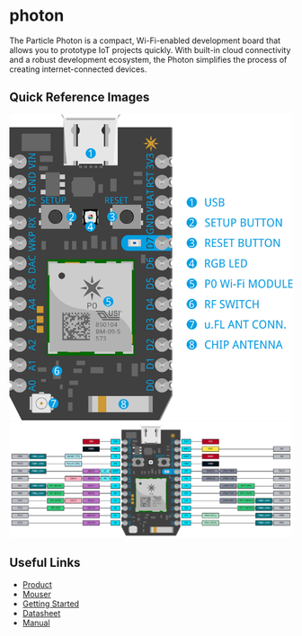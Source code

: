 # photon

The Particle Photon is a compact, Wi-Fi-enabled development board that allows you to prototype IoT projects quickly. With built-in cloud connectivity and a robust development ecosystem, the Photon simplifies the process of creating internet-connected devices.

## Quick Reference Images

<img src="https://raw.githubusercontent.com/balaji303/photon/master/docs/photon_pin_markings.png" alt="Board Overview" class="inline"/>
<img src="https://raw.githubusercontent.com/balaji303/photon/master/docs/Photon-PinOUT.png" alt="Pin Out" class="inline"/>

## Useful Links

- [Product](https://docs.particle.io/photon/)
- [Mouser](https://www.mouser.in/ProductDetail/Particle/PHOTONH?qs=GZwCxkjl%252BU3g5%2FvfTsCoew%3D%3D)
- [Getting Started](https://docs.particle.io/quickstart/photon/)
- [Datasheet](https://docs.particle.io/reference/datasheets/wi-fi/photon-datasheet/)
- [Manual](https://github.com/balaji303/photon/blob/master/docs/photon_All_In_One-2950691.pdf)
